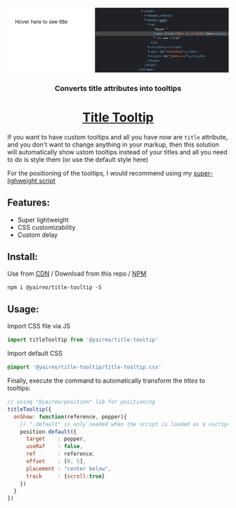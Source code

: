 <p align="center">
  <a href='https://jsbin.com/safedoq/5/edit?html,css,js,output'>
    <img src="./demo.png?sanitize=true" alt="title-tooltip script demo"/>
  </a>
<p>
<h3 align="center">Converts title attributes into tooltips</h3>
<h1 align="center">
  <a href='https://jsbin.com/safedoq/5/edit?html,css,js,output'>Title Tooltip</a>
</h1>

If you want to have custom tooltips and all you have now are `title` attribute, and you don't want to change
anything in your markup, then this solution will automatically show ustom tooltips instead of your titles
and all you need to do is style them (or use the default style here)

For the positioning of the tooltips, I would recommend using my [super-lighweight script](https://github.com/yairEO/position)


## Features:

* Super lightweight
* CSS customizability
* Custom delay

## Install:

Use from [CDN](https://unpkg.com/@yaireo/title-tooltip) / Download from this repo / [NPM](https://www.npmjs.com/package/@yaireo/title-tooltip)

```
npm i @yaireo/title-tooltip -S
```

## Usage:

Import CSS file via JS

```js
import titleTooltip from '@yaireo/title-tooltip'
```

Import default CSS

```css
@import '@yaireo/title-tooltip/title-tooltip.css'
```

Finally, execute the command to automatically transform the *titles* to tooltips:

```js
// using "@yaireo/position" lib for positioning
titleTooltip({
  onShow: function(reference, popper){
    // ".default" is only needed when the script is loaded as a <script> tag and not as an ES2015 module
    position.default({
      target    : popper,
      useRaf    : false,
      ref       : reference,
      offset    : [0, 5],
      placement : "center below",
      track     : {scroll:true}
    })
  }
})
```

